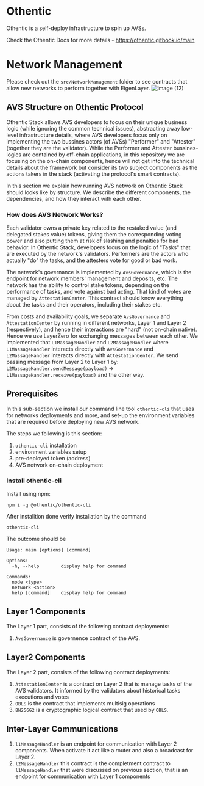 # Othentic

Othentic is a self-deploy infrastructure to spin up AVSs.

Check the Othentic Docs for more details - https://othentic.gitbook.io/main

# Network Management

Please check out the `src/NetworkManagement` folder to see contracts that allow new networks to perform together with EigenLayer.
![image (12)](https://othentic.gitbook.io/~gitbook/image?url=https%3A%2F%2F740349061-files.gitbook.io%2F%7E%2Ffiles%2Fv0%2Fb%2Fgitbook-x-prod.appspot.com%2Fo%2Fspaces%252FOU9BNZyLM0Zg4ujkq3Zn%252Fuploads%252FZVjdrZiFWxuhgLyXYv7c%252FAbstract---high-level%2520%282%29.png%3Falt%3Dmedia%26token%3D7386b3f5-abe6-4432-ad20-0c3b235dee04&width=768&dpr=4&quality=100&sign=e90c2bc7&sv=1)

## AVS Structure on Othentic Protocol

Othentic Stack allows AVS developers to focus on their unique business logic (while ignoring the common technical issues), abstracting away low-level infrastructure details, where AVS developers focus only on implementing the two bussines actors (of AVSs) "Performer" and "Attester" (together they are the validator). While the Performer and Attester bussines-logics are contained by off-chain applications, in this repository we are focusing on the on-chain components, hence will not get into the technical details about the framework but consider its two subject components as the actions takers in the stack (activating the protocol's smart contracts).


In this section we explain how running AVS network on Othentic Stack should looks like by structure. We describe the different components, the dependencies, and how they interact with each other.

### How does AVS Network Works?

Each validator owns a private key related to the restaked value (and delegated stakes value) tokens, giving them the corresponding voting power and also putting them at risk of slashing and penalties for bad behavior. In Othentic Stack, developers focus on the logic of "Tasks" that are executed by the network's validators. Performers are the actors who actually "do" the tasks, and the attesters vote for good or bad work.

The network's governance is implemented by ```AvsGovernance```, which is the endpoint for network members' management and deposits, etc. The network has the ability to control stake tokens, depending on the performance of tasks, and vote against bad acting. That kind of votes are managed by ```AttestationCenter```. This contract should know everything about the tasks and their operators, including their stakes etc.

From costs and availability goals, we separate ```AvsGovernance``` and ```AttestationCenter``` by running in different networks, Layer 1 and Layer 2 (respectively), and hence their interactions are "hard" (not on-chain native). Hence we use LayerZero for exchanging messages between each other. We implemented that ```L1MassageHandler``` and ```L2MassageHandler``` where ```L1MassageHandler``` interacts directly with ```AvsGovernance``` and ```L2MassageHandler``` interacts directly with ```AttestationCenter```. We send passing message from Layer 2 to Layer 1 by: ```L2MassageHandler.sendMessage(payload)``` -> ```L1MassageHandler.receive(payload)``` and the other way.


## Prerequisites

In this sub-section we install our command line tool ```othentic-cli``` that uses for networks deployments and more, and set-up the environment variables that are required before deploying new AVS network.

The steps we following is this section:
1. ```othentic-cli``` installation
1. environment variables setup
1. pre-deployed token (address)
1. AVS network on-chain deployment

### Install othentic-cli

Install using npm:
```
npm i -g @othentic/othentic-cli
```

After installtion done verify installation by the command
```
othentic-cli
```

The outcome should be
```
Usage: main [options] [command]

Options:
  -h, --help        display help for command

Commands:
  node <type>
  network <action>
  help [command]    display help for command
```


## Layer 1 Components

The Layer 1 part, consists of the following contract deployments:
1. ```AvsGovernance``` is governence contract of the AVS. 


## Layer2 Components

The Layer 2 part, consists of the following contract deployments:
1. ```AttestationCenter``` is a contract on Layer 2 that is manage tasks of the AVS validators. It informed by the validators about historical tasks executions and votes
1. ```OBLS``` is the contract that implements multisig operations
1. ```BN256G2``` is a cryptographic logical contract that used by ```OBLS```.

## Inter-Layer Communications
1. ```l1MessageHandler``` is an endpoint for communication with Layer 2 components. When activate it act like a router and also a broadcast for Layer 2.
1. ```l2MessageHandler``` this contract is the completment contract to ```l1MessageHandler``` that were discussed on previous section, that is an endpoint for communication with Layer 1 components
